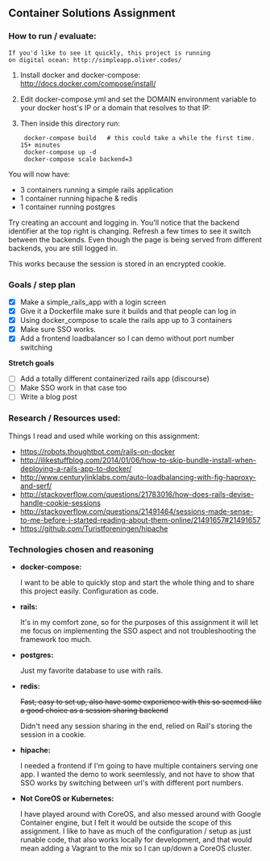 Container Solutions Assignment
------------------------------

### How to run / evaluate:

    If you'd like to see it quickly, this project is running
    on digital ocean: http://simpleapp.oliver.codes/

1. Install docker and docker-compose: http://docs.docker.com/compose/install/

2. Edit docker-compose.yml and set the DOMAIN environment variable to your docker
host's IP or a domain that resolves to that IP:

3. Then inside this directory run:

        docker-compose build   # this could take a while the first time. 15+ minutes
        docker-compose up -d
        docker-compose scale backend=3

You will now have:
  * 3 containers running a simple rails application
  * 1 container running hipache & redis
  * 1 container running postgres

Try creating an account and logging in. You'll notice that the backend identifier
at the top right is changing. Refresh a few times to see it switch between the
backends. Even though the page is being served from different backends, you are
still logged in.

This works because the session is stored in an encrypted cookie.

### Goals / step plan

- [X] Make a simple_rails_app with a login screen
- [X] Give it a Dockerfile make sure it builds and that people can log in
- [X] Using docker_compose to scale the rails app up to 3 containers
- [X] Make sure SSO works.
- [X] Add a frontend loadbalancer so I can demo without port number switching

**Stretch goals**

- [ ] Add a totally different containerized rails app (discourse)
- [ ] Make SSO work in that case too
- [ ] Write a blog post

### Research / Resources used:

Things I read and used while working on this assignment:

* https://robots.thoughtbot.com/rails-on-docker
* http://ilikestuffblog.com/2014/01/06/how-to-skip-bundle-install-when-deploying-a-rails-app-to-docker/
* http://www.centurylinklabs.com/auto-loadbalancing-with-fig-haproxy-and-serf/
* http://stackoverflow.com/questions/21783016/how-does-rails-devise-handle-cookie-sessions
* http://stackoverflow.com/questions/21491464/sessions-made-sense-to-me-before-i-started-reading-about-them-online/21491657#21491657
* https://github.com/Turistforeningen/hipache

### Technologies chosen and reasoning

* **docker-compose:**

  I want to be able to quickly stop and start the whole thing and to share this
  project easily. Configuration as code.

* **rails:**

  It's in my comfort zone, so for the purposes of this assignment it will let me
  focus on implementing the SSO aspect and not troubleshooting the framework too
  much.

* **postgres:**

  Just my favorite database to use with rails.

* **redis:**

  ~~Fast, easy to set up, also have some experience with this so seemed like a good
  choice as a session sharing backend~~

  Didn't need any session sharing in the end, relied on Rail's storing the
  session in a cookie.

* **hipache:**

  I needed a frontend if I'm going to have multiple containers serving one app.
  I wanted the demo to work seemlessly, and not have to show that SSO works by
  switching between url's with different port numbers.

* **Not CoreOS or Kubernetes:**

  I have played around with CoreOS, and also messed around with Google Container
  engine, but I felt it would be outside the scope of this assignment. I like
  to have as much of the configuration / setup as just runable code, that also
  works locally for development, and that would mean adding a Vagrant to the mix
  so I can up/down a CoreOS cluster.
